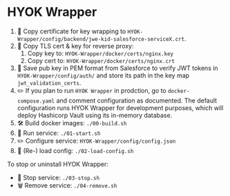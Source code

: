 # HYOK Wrapper
1. 💾 Copy certificate for key wrapping to `HYOK-Wrapper/config/backend/jwe-kid-salesforce-serviceX.crt`.
2. 💾 Copy TLS cert & key for reverse proxy:
   1. Copy key to: `HYOK-Wrapper/docker/certs/nginx.key`
   2. Copy cert to: `HYOK-Wrapper/docker/certs/nginx.crt`
3. 💾 Save pub key in PEM format from Salesforce to verify JWT tokens in `HYOK-Wrapper/config/auth/` and store its path in the key map `jwt_validation_certs`.
4. ✏️ If you plan to run `HYOK Wrapper` in prodction, go to `docker-compose.yaml` and comment configuration as documented. The default configuration runs HYOK Wrapper for development purposes, which will deploy Hashicorp Vault using its in-memory database.
5. 🛠️ Build docker images: `./00-build.sh`
6. 🚀 Run service: `./01-start.sh`
7. ✏️ Configure service: `HYOK-Wrapper/config/config.json`
8. 🔄 (Re-) load config: `./02-load-config.sh`

To stop or uninstall HYOK Wrapper:
- 🛑 Stop service: `./03-stop.sh`
- 🗑️ Remove service: `./04-remove.sh`
